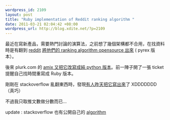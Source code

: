 ```yaml
--- 
wordpress_id: 2109
layout: post
title: "Ruby implementation of Reddit ranking algorithm "
date: 2011-03-21 02:04:42 +08:00
wordpress_url: http://blog.xdite.net/?p=2109
---
```

最近在寫新產品，需要熱門討論的演算法，之前想了幾個架構都不合用，在找資料時是有翻到 <a href="http://www.google.com.tw/url?sa=t&source=web&cd=1&ved=0CCgQFjAA&url=http%3A%2F%2Fwww.reddit.com%2F&ei=L0GGTc2fL4KmvgOl3OXFCA&usg=AFQjCNGP2I23xwAzzicm-TwmDMKVU72m0w&sig2=rPQm_wnTpQUe6rypA_eWSQ">reddit</a> <a href="http://code.reddit.com/browser/r2/r2/lib/db/_sorts.pyx">將他們的 ranking algorithm opensource 出來</a> ( pyrex 版本）。

後來 plurk.com 的 <a href="http://amix.dk/blog/post/19588">amix 又把它改寫成純 python 版本</a>。前一陣子開了一張 ticket 提醒自己找時間重寫成 Ruby 版本。

剛剛在 stackoverflow 亂翻東西時，發現<a href="http://stackoverflow.com/questions/5365525/why-is-my-rank-sum-database-column-still-nil">有人昨天把它寫出來</a>了 XDDDDDDD （真巧）

不過我只取推文數做分數而已...

<script src="https://gist.github.com/878503.js?file=topic.rb"></script>
 
update : stackoverflow 也有公開自己的 <a href="http://meta.stackoverflow.com/questions/11602/what-formula-should-be-used-to-determine-hot-questions">algorithm</a> 
